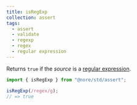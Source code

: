 ```yaml
---
title: isRegExp
collection: assert
tags:
  - assert
  - validate
  - regexp
  - regex
  - regular expression
---
```


Returns `true` if the _source_ is a [regular expression](https://goo.gl/4hP8sz).

```js
import { isRegExp } from "@nore/std/assert";

isRegExp(/regex/g);
// => true
```

